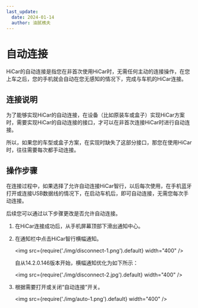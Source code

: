 ```yaml
---
last_update:
  date: 2024-01-14
  author: 油腻樵夫
---
```


# 自动连接

HiCar的自动连接是指您在非首次使用HiCar时，无需任何主动的连接操作，在您上车之后，您的手机就会自动在您无感知的情况下，完成与车机的HiCar连接。

## 连接说明

为了能够实现HiCar的自动连接，在设备（比如原装车或盒子）实现HiCar方案时，需要实现HiCar的自动连接的接口，才可以在非首次连接HiCar时进行自动连接。

所以，如果您的车型或盒子方案，在实现时缺失了这部分接口，那您在使用HiCar时，往往需要每次都手动连接。

## 操作步骤

在连接过程中，如果选择了允许自动连接HiCar智行，以后每次使用，在手机蓝牙打开或连接USB数据线的情况下，在启动车机后，即可自动连接，无需您每次手动连接。

后续您可以通过以下步骤更改是否允许自动连接。

1. 在HiCar连接成功后，从手机屏幕顶部下滑出通知中心。

2. 在通知栏中点击HiCar智行横幅通知。
   
   <img
      src={require('./img/disconnect-1.png').default}
      width="400" 
   />
   
   自从14.2.0.146版本开始，横幅通知优化为如下所示：
   
   <img
    src={require('./img/disconnect-2.jpg').default}
    width="400" 
   />

3. 根据需要打开或关闭“自动连接”开关。
   
   <img
      src={require('./img/auto-1.png').default}
      width="400" 
   />